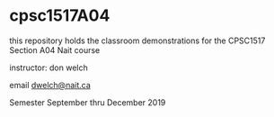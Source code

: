 # cpsc1517A04
this repository holds the classroom demonstrations for the CPSC1517 Section A04 Nait course

instructor: don welch

email dwelch@nait.ca

Semester September thru December 2019
